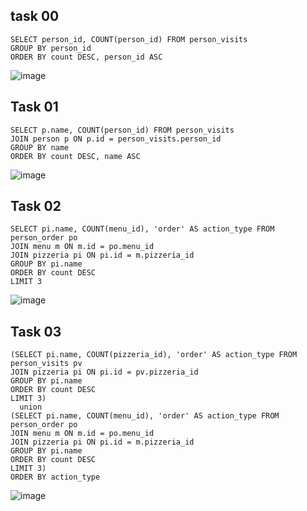  ## task 00
 ```
SELECT person_id, COUNT(person_id) FROM person_visits
GROUP BY person_id
ORDER BY count DESC, person_id ASC
```
![image](https://github.com/piviich/db_practice/assets/144881369/0251b746-8378-4fd1-a2b2-06ae146a19f0)

 ## Task 01 

 ```
SELECT p.name, COUNT(person_id) FROM person_visits
JOIN person p ON p.id = person_visits.person_id
GROUP BY name
ORDER BY count DESC, name ASC
```
![image](https://github.com/piviich/db_practice/assets/144881369/54d9ae8d-535c-4c4e-b6df-2888142a3a62)

 ## Task 02
 ```
SELECT pi.name, COUNT(menu_id), 'order' AS action_type FROM person_order po
JOIN menu m ON m.id = po.menu_id
JOIN pizzeria pi ON pi.id = m.pizzeria_id
GROUP BY pi.name
ORDER BY count DESC
LIMIT 3
```

![image](https://github.com/piviich/db_practice/assets/144881369/51ead2d3-0cb8-49b9-b8d3-deaa17630c3f)

  ## Task 03

  ```
(SELECT pi.name, COUNT(pizzeria_id), 'order' AS action_type FROM person_visits pv
JOIN pizzeria pi ON pi.id = pv.pizzeria_id
GROUP BY pi.name
ORDER BY count DESC
LIMIT 3)
	union
(SELECT pi.name, COUNT(menu_id), 'order' AS action_type FROM person_order po
JOIN menu m ON m.id = po.menu_id
JOIN pizzeria pi ON pi.id = m.pizzeria_id
GROUP BY pi.name
ORDER BY count DESC
LIMIT 3)
ORDER BY action_type
```
![image](https://github.com/piviich/db_practice/assets/144881369/d5db9756-a57b-40a3-b597-401f52b36a5d)





